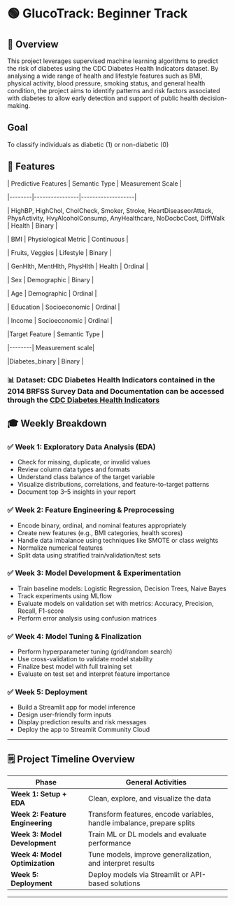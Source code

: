 # 🟢 GlucoTrack: Beginner Track

## 📌 Overview
This project leverages supervised machine learning algorithms to predict the risk of diabetes using the CDC Diabetes Health Indicators dataset. By analysing a wide range of health and lifestyle features such as BMI, physical activity, blood pressure, smoking status, and general health condition, the project aims to identify patterns and risk factors associated with diabetes to allow early detection and support of public health decision-making.

## Goal
To classify individuals as diabetic (1) or non-diabetic (0)

## 🚀 Features

| Predictive Features | Semantic Type | Measurement Scale |

|--------|----------------|-------------------|

| HighBP, HighChol, CholCheck, Smoker, Stroke, HeartDiseaseorAttack, PhysActivity, HvyAlcoholConsump, AnyHealthcare, NoDocbcCost, DiffWalk | Health | Binary |

| BMI | Physiological Metric | Continuous |

| Fruits, Veggies | Lifestyle | Binary |

| GenHlth, MentHlth, PhysHlth | Health | Ordinal |

| Sex | Demographic | Binary |

| Age | Demographic | Ordinal |

| Education | Socioeconomic | Ordinal |

| Income | Socioeconomic | Ordinal |

|Target Feature | Semantic Type |

|--------| Measurement scale|

|Diabetes_binary | Binary |

### 📊 **Dataset**: CDC Diabetes Health Indicators contained in the 2014 BRFSS Survey Data and Documentation can be accessed through the [CDC Diabetes Health Indicators](https://archive.ics.uci.edu/dataset/891/cdc+diabetes+health+indicators)

## 🎓 Weekly Breakdown

### ✅ Week 1: Exploratory Data Analysis (EDA)

- Check for missing, duplicate, or invalid values
- Review column data types and formats
- Understand class balance of the target variable
- Visualize distributions, correlations, and feature-to-target patterns
- Document top 3–5 insights in your report

### ✅ Week 2: Feature Engineering & Preprocessing
- Encode binary, ordinal, and nominal features appropriately
- Create new features (e.g., BMI categories, health scores)
- Handle data imbalance using techniques like SMOTE or class weights
- Normalize numerical features
- Split data using stratified train/validation/test sets

### ✅ Week 3: Model Development & Experimentation
- Train baseline models: Logistic Regression, Decision Trees, Naive Bayes
- Track experiments using MLflow
- Evaluate models on validation set with metrics: Accuracy, Precision, Recall, F1-score
- Perform error analysis using confusion matrices

### ✅ Week 4: Model Tuning & Finalization
- Perform hyperparameter tuning (grid/random search)
- Use cross-validation to validate model stability
- Finalize best model with full training set
- Evaluate on test set and interpret feature importance

### ✅ Week 5: Deployment
- Build a Streamlit app for model inference
- Design user-friendly form inputs
- Display prediction results and risk messages
- Deploy the app to Streamlit Community Cloud

---

## 🗒️ Project Timeline Overview

| Phase                           | General Activities                                                     |
| ------------------------------- | ---------------------------------------------------------------------- |
| **Week 1: Setup + EDA**         | Clean, explore, and visualize the data                                 |
| **Week 2: Feature Engineering** | Transform features, encode variables, handle imbalance, prepare splits |
| **Week 3: Model Development**   | Train ML or DL models and evaluate performance                         |
| **Week 4: Model Optimization**  | Tune models, improve generalization, and interpret results             |
| **Week 5: Deployment**          | Deploy models via Streamlit or API-based solutions                     |

---


